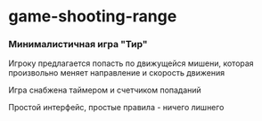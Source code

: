 # game-shooting-range

### Минималистичная игра "Тир"

Игроку предлагается попасть по движущейся мишени, которая произвольно меняет направление и скорость движения

Игра снабжена таймером и счетчиком попаданий

Простой интерфейс, простые правила - ничего лишнего
